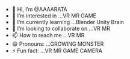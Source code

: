 - 👋 Hi, I’m @AAAARATA
- 👀 I’m interested in ...VR MR GAME
- 🌱 I’m currently learning ...Blender Unity Brain
- 💞️ I’m looking to collaborate on ...VR MR
- 📫 How to reach me ...VR MR
- 😄 Pronouns: ...GROWING MONSTER
- ⚡ Fun fact: ...VR MR GAME CAMERA


